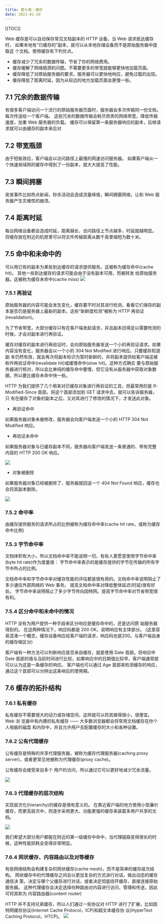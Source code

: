 ```yaml
---
title: 第七章：缓存
date: 2021-01-20
---
```

[[TOC]]

Web 缓存是可以自动保存常见文档副本的 HTTP 设备。当 Web 请求抵达缓存时， 如果本地有“已缓存的”副本，就可以从本地存储设备而不是原始服务器中提取这 个文档。使用缓存有下列优点。

- 缓存减少了冗余的数据传输，节省了你的网络费用。
- 缓存缓解了网络瓶颈的问题。不需要更多的带宽就能够更快地加载页面。
- 缓存降低了对原始服务器的要求。服务器可以更快地响应，避免过载的出现。 
- 缓存降低了距离时延，因为从较远的地方加载页面会更慢一些。

## 7.1 冗余的数据传输

有很多客户端访问一个流行的原始服务器页面时，服务器会多次传输同一份文档， 每次传送给一个客户端。
这些冗余的数据传输会耗尽昂贵的网络带宽，降低传输速度，加重 Web 服务器的负载。
缓存可以保留第一条服务器响应的副本，后继请求就可以由缓存的副本来应对

## 7.2 带宽瓶颈

由于短板效应，客户端会以访问路径上最慢的网速访问服务器。
如果客户端从一个快速局域网的缓存中得到了一份副本，就大大提高了性能。

## 7.3 瞬间拥塞

突发事件比如热点新闻，秒杀活动会造成流量峰值，瞬间拥塞网络，让和 Web 服务器产生灾难性的崩溃。

## 7.4 距离时延

每台网络设备都会造成时延，距离越长，访问路径上节点越多，时延就越明显。
将缓存放在附近的机房里可以将文件传输距离从数千英里缩短为数十米。

## 7.5 命中和未命中的

可以用已有的副本为某些到达缓存的请求提供服务。这被称为缓存命中(cache hit)。
其他一些到达缓存的请求可能会由于没有副本可用，而被转发 给原始服务器。这被称为缓存未命中(cache miss)
![](https://p9-juejin.byteimg.com/tos-cn-i-k3u1fbpfcp/40884016e82e48bbb85fec509773e1c7~tplv-k3u1fbpfcp-watermark.image)

### 7.5.1 再验证

原始服务器的内容可能会发生变化，缓存要不时对其进行检测，看看它们保存的副本是否仍是服务器上最新的副本。这些“新鲜度检测”被称为 HTTP 再验证 (revalidation)。

为了节省带宽，大部分缓存只有在客户端发起请求，并且副本旧得足以需要检测的时候，才会对副本进行再验证。

缓存对缓存的副本进行再验证时，会向原始服务器发送一个小的再验证请求。如果 内容没有变化，服务器会以一个小的 304 Not Modified 进行响应。只要缓存知道副 本仍然有效，就会再次将副本标识为暂时新鲜的，并将副本提供给客户端这被称作再验证命中(revalidate hit)或缓慢命中(slow hit)。这种方式确实 要与原始服务器进行核对，所以会比单纯的缓存命中要慢，但它没有从服务器中获取对象数据，所以要比缓存未命中快一些。

HTTP 为我们提供了几个用来对已缓存对象进行再验证的工具，但最常用的是 If- Modified-Since 首部。将这个首部添加到 GET 请求中去，就可以告诉服务器，只 有在缓存了对象的副本之后，又对其进行了修改的情况下，才发送此对象。

- 再验证命中

如果服务器对象未被修改，服务器会向客户端发送一个小的 HTTP 304 Not Modified 响应。

- 再验证未命中 

如果服务器对象与已缓存副本不同，服务器向客户端发送一条普通的、带有完整 内容的 HTTP 200 OK 响应。

![](https://p1-juejin.byteimg.com/tos-cn-i-k3u1fbpfcp/8f0f953693a742a2843a6d21464870fe~tplv-k3u1fbpfcp-watermark.image)

- 对象被删除

如果服务器对象已经被删除了，服务器就回送一个 404 Not Found 响应，缓存也 会将其副本删除。

![](https://p6-juejin.byteimg.com/tos-cn-i-k3u1fbpfcp/04872bb5790d486db02a5d3d00f6d3f9~tplv-k3u1fbpfcp-watermark.image)

### 7.5.2 命中率

由缓存提供服务的请求所占的比例被称为缓存命中率(cache hit rate，或称为缓存命中比例)

### 7.5.3 字节命中率

文档体积有大小，所以文档命中率不能说明一切，有些人更愿意使用字节命中率(byte hit rate)作为度量值：
字节命中率表示的是缓存提供的字节在传输的所有字节中所占的比例。

文档命中率和字节命中率对缓存性能的评估都是很有用的。文档命中率说明阻止了 多少通往外部网络的 Web 事务。
提高文档命中率对降低整体延迟(时延)很有好处。
字节命中率说明阻止了多少字节传向因特网。提高字节命中率对节省带宽很有利。

### 7.5.4 区分命中和未命中的情况

HTTP 没有为用户提供一种手段来区分响应是缓存命中的，还是访问原 始服务器得到的。
在这两种情况下，响应码都是 200 OK，说明响应有主体部分。
(这里容易混淆一个概念，缓存设备响应给客户端的请求，响应码也是200。与客户端自身的缓存做区分)

客户端有一种方法可以判断响应是否来自缓存，就是使用 Date 首部。将响应中 Date 首部的值与当前时间进行比较，如果响应中的日期值比较早，客户端通常就可以认为这是一条缓存的响应。
客户端也可以通过 Age 首部来检测缓存的响应，通过这个首部可以分辨出这条响应的使用期。

## 7.6 缓存的拓扑结构

### 7.6.1 私有缓存

私有缓存不需要很大的动力或存储空间，这样就可以将其做得很小，很便宜。Web 浏 览器中有内建的私有缓存 —— 大多数浏览器都会将常用文档缓存在你个人电脑的磁盘 和内存中，并且允许用户去配置缓存的大小和各种设置。

### 7.6.2 公有代理缓存

公有缓存是特殊的共享代理服务器，被称为缓存代理服务器(caching proxy server)，或者更常见地被称为代理缓存(proxy cache)。

公有缓存会接受来自多个 用户的访问，所以通过它可以更好地减少冗余流量。

![](https://p9-juejin.byteimg.com/tos-cn-i-k3u1fbpfcp/84c72d1cb1f543f6a904a79f0fa74af3~tplv-k3u1fbpfcp-watermark.image)

### 7.6.3 代理缓存的层次结构

实现层次化(hierarchy)的缓存是很有意义的。
在靠近客户端的地方使用小型廉价缓存，而更高层次中，则逐步采用更大、功能更强的缓存来装载多用户共享的文档。

![](https://p9-juejin.byteimg.com/tos-cn-i-k3u1fbpfcp/6b24f4297c864b53a6bbfd8d8f5d42c3~tplv-k3u1fbpfcp-watermark.image)

我们希望大部分用户都能在附近的第一级缓存中命中，当代理链路变得很长的时候，这种性能损耗会变得非常明显。

### 7.6.4 网状缓存、内容路由以及对等缓存

有些网络结构会构建复杂的网状缓存(cache mesh)，而不是简单的缓存层次结构。
网状缓存中的代理缓存之间会以更加复杂的方式进行对话，做出动态的缓存通信决 策，决定与哪个父缓存进行对话，或者决定彻底绕开缓存，直接连接原始服务器。 
这种代理缓存会决定选择何种路由对内容进行访问、管理和传送，因此可将其称为 内容路由器(content router)

HTTP 并不支持兄弟缓存，所以人们通过一些协议对 HTTP 进行了扩展，比如因特网缓存协议(Internet Cache Protocol，ICP)和超文本缓存协 议(HyperText Caching Protocol，HTCP)。
![](https://p1-juejin.byteimg.com/tos-cn-i-k3u1fbpfcp/a1374628fcd24cb5bd6626937a0860da~tplv-k3u1fbpfcp-watermark.image)